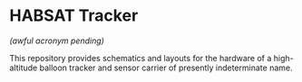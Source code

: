 # HABSAT Tracker
*(awful acronym pending)*

This repository provides schematics and layouts for the hardware of a high-
altitude balloon tracker and sensor carrier of presently indeterminate name.
